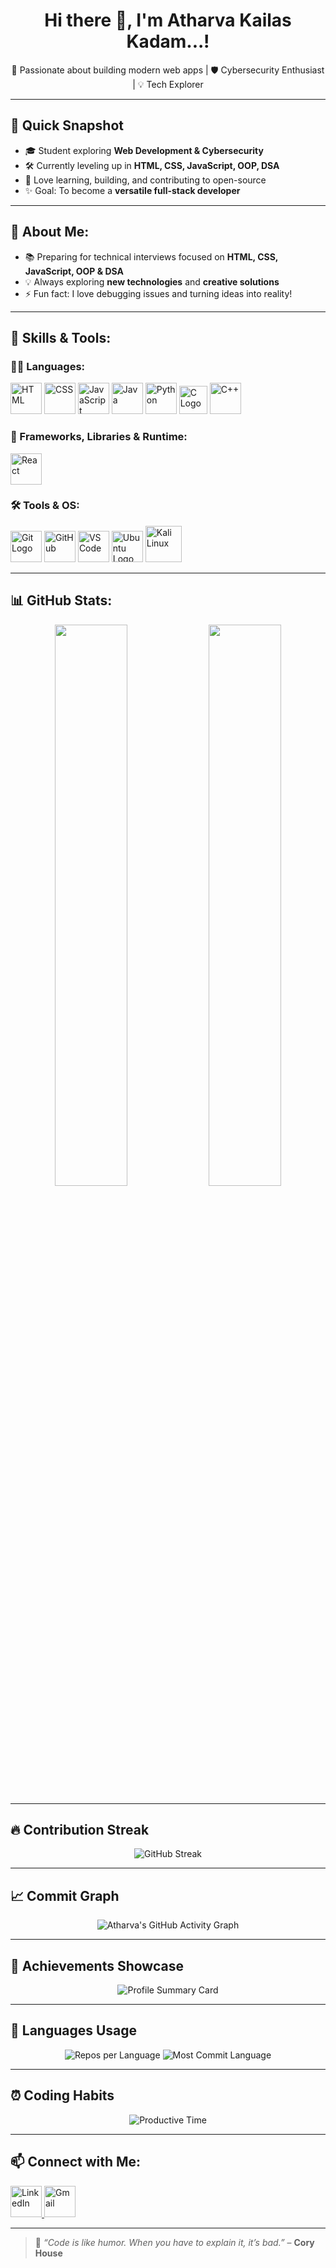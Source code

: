 <h1 align="center">Hi there 👋, I'm Atharva Kailas Kadam...!</h1>

<p align="center">
🚀 Passionate about building modern web apps | 🛡 Cybersecurity Enthusiast | 💡 Tech Explorer  
</p>

---

## 🌟 Quick Snapshot

- 🎓 Student exploring **Web Development & Cybersecurity**  
- 🛠 Currently leveling up in **HTML, CSS, JavaScript, OOP, DSA**  
- 🌱 Love learning, building, and contributing to open-source  
- ✨ Goal: To become a **versatile full-stack developer**  

---

## 🌟 About Me:

- 📚 Preparing for technical interviews focused on **HTML, CSS, JavaScript, OOP & DSA**  
- 💡 Always exploring **new technologies** and **creative solutions**  
- ⚡ Fun fact: I love debugging issues and turning ideas into reality!

---

## 🧠 Skills & Tools:

### 👨‍💻 Languages:
<p align="left">
  <img src="https://cdn-icons-png.flaticon.com/512/5968/5968267.png" width="50" title="HTML" />
  <img src="https://cdn-icons-png.flaticon.com/512/5968/5968242.png" width="50" title="CSS" />
  <img src="https://cdn-icons-png.flaticon.com/512/5968/5968292.png" width="50" title="JavaScript" />
  <img src="https://cdn-icons-png.flaticon.com/512/226/226777.png" width="50" title="Java" />
  <img src="https://cdn-icons-png.flaticon.com/512/5968/5968350.png" width="50" title="Python" />
  <img src="https://upload.wikimedia.org/wikipedia/commons/1/19/C_Logo.png" width="45" alt="C Logo" title="C" />
  <img src="https://cdn-icons-png.flaticon.com/512/6132/6132222.png" width="50" title="C++" />
</p>

### 🚀 Frameworks, Libraries & Runtime:
<p align="left">
  <img src="https://cdn-icons-png.flaticon.com/512/1126/1126012.png" width="50" title="React" />
</p>

### 🛠 Tools & OS:
<p align="left">
<img src="https://git-scm.com/images/logos/downloads/Git-Icon-1788C.svg" width="50" alt="Git Logo" title="Git" />
  <img src="https://cdn-icons-png.flaticon.com/512/733/733553.png" width="50" title="GitHub" />
  <img src="https://cdn-icons-png.flaticon.com/512/906/906324.png" width="50" title="VS Code" />
<img src="https://assets.ubuntu.com/v1/29985a98-ubuntu-logo32.png" width="50" alt="Ubuntu Logo" title="Ubuntu" />
  <img src="https://upload.wikimedia.org/wikipedia/commons/2/2b/Kali-dragon-icon.svg" width="58" title="Kali Linux" />
</p>

---

## 📊 GitHub Stats:

<p align="center">
  <img src="https://github-readme-stats.vercel.app/api?username=AtharvaKailasKadam&show_icons=true&theme=radical" width="48%" />
  <img src="https://github-readme-stats.vercel.app/api/top-langs/?username=AtharvaKailasKadam&layout=compact&theme=radical" width="48%" />
</p>

---

## 🔥 Contribution Streak

<p align="center">
  <img src="https://streak-stats.demolab.com?user=AtharvaKailasKadam&theme=dark&hide_border=true" alt="GitHub Streak" />
</p>

---

## 📈 Commit Graph

<p align="center">
  <img src="https://github-readme-activity-graph.vercel.app/graph?username=AtharvaKailasKadam&theme=react-dark&bg_color=0f2027,203a43,2c5364&color=ffffff&line=00c6ff&point=ffffff&area=true&hide_border=true" alt="Atharva's GitHub Activity Graph" />
</p>

---

## 🌟 Achievements Showcase

<p align="center">
  <img src="https://github-profile-summary-cards.vercel.app/api/cards/profile-details?username=AtharvaKailasKadam&theme=radical" alt="Profile Summary Card" />
</p>

---

## 🎨 Languages Usage

<p align="center">
  <img src="https://github-profile-summary-cards.vercel.app/api/cards/repos-per-language?username=AtharvaKailasKadam&theme=radical" alt="Repos per Language" />
  <img src="https://github-profile-summary-cards.vercel.app/api/cards/most-commit-language?username=AtharvaKailasKadam&theme=radical" alt="Most Commit Language" />
</p>

---

## ⏰ Coding Habits

<p align="center">
  <img src="https://github-profile-summary-cards.vercel.app/api/cards/productive-time?username=AtharvaKailasKadam&theme=radical&utcOffset=5.5" alt="Productive Time" />
</p>

---

## 📫 Connect with Me:

<p>
  <a href="https://www.linkedin.com/in/atharva-kadam-176325328/" target="_blank">
    <img src="https://cdn-icons-png.flaticon.com/512/174/174857.png" width="50" title="LinkedIn" />
  </a>
  <a href="mailto:atharvakailaskadam1809@gmail.com">
    <img src="https://cdn-icons-png.flaticon.com/512/732/732200.png" width="50" title="Gmail" />
  </a>
</p>

---

> 💬 _“Code is like humor. When you have to explain it, it’s bad.”_ – **Cory House**
